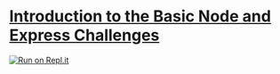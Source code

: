 # [Introduction to the Basic Node and Express Challenges](https://www.freecodecamp.org/learn/apis-and-microservices/basic-node-and-express/)

[![Run on Repl.it](https://repl.it/badge/github/jordanhailey/fcc-apis-and-microservices-lessons/node-express-basics)](https://repl.it/github/jordanhailey/fcc-apis-and-microservices-lessons/node-express-basics)

